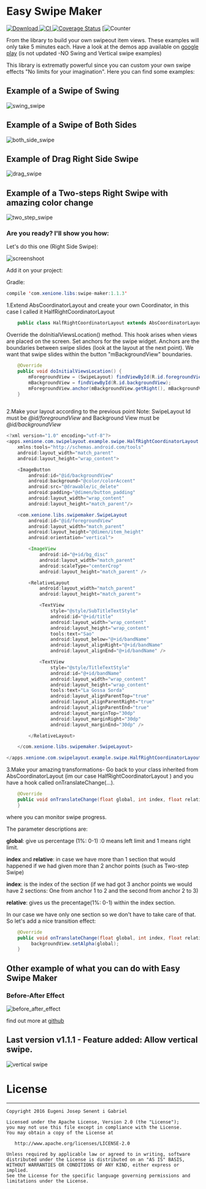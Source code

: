 # Easy Swipe Maker

 [![Download](https://api.bintray.com/packages/xenione/maven/Swipe-maker/images/download.svg) ](https://bintray.com/xenione/maven/Swipe-maker/_latestVersion)
 [![CI](https://api.travis-ci.org/xenione/swipe-maker.svg?branch=develop) ](https://api.travis-ci.org/xenione/swipe-maker.svg?branch=develop)
 [![Coverage Status](https://coveralls.io/repos/github/xenione/swipe-maker/badge.svg?branch=develop)](https://coveralls.io/github/xenione/swipe-maker?branch=develop)
 [![Counter](https://img.shields.io/badge/dowloads-1%2C3k-green.svg)

From the library to build your own swipeout item views. These examples will only take 5 minutes each. Have a look at the demos app available on [google play](https://play.google.com/store/apps/details?id=apps.xenione.com.swipelayout) (is not updated -NO Swing and Vertical swipe examples)

This library is extrematly powerful since you can custom your own swipe effects "No limits for your imagination". Here you can find some examples:

## Example of a **Swipe of Swing**

![swing_swipe](https://cloud.githubusercontent.com/assets/4138527/21510499/6c44dd96-cc94-11e6-9cd5-c182c33d1b80.gif)

## Example of a **Swipe of Both Sides**

![both_side_swipe](https://cloud.githubusercontent.com/assets/4138527/14615552/8428c3e2-05a6-11e6-8b85-4627a6c79d87.gif)

## Example of **Drag Right Side Swipe**

![drag_swipe](https://cloud.githubusercontent.com/assets/4138527/14615553/8429c044-05a6-11e6-8d80-3d19d29e1a31.gif)

## Example of a **Two-steps Right Swipe** with amazing color change

![two_step_swipe](https://cloud.githubusercontent.com/assets/4138527/14615554/842ed408-05a6-11e6-8111-f11d91844031.gif)

### Are you ready? I'll show you how:

Let's do this one (Right Side Swipe):

![screenshoot](https://cloud.githubusercontent.com/assets/4138527/14615699/3c94e41a-05a7-11e6-8cca-4e97219d63b9.png)

Add it on your project:

Gradle:
```java 
compile 'com.xenione.libs:swipe-maker:1.1.3'
```


1.Extend AbsCoordinatorLayout and create your own Coordinator, in this case I called it HalfRightCoordinatorLayout

```java 
    public class HalfRightCoordinatorLayout extends AbsCoordinatorLayout {
```

Override the doInitialViewsLocation() method. This hook arises when views are placed on the screen. Set anchors for the swipe widget.
Anchors are the boundaries between swipe slides (look at the layout at the next point). We want that swipe slides within the button "mBackgroundView" boundaries.

```java 
    @Override
    public void doInitialViewsLocation() {
        mForegroundView = (SwipeLayout) findViewById(R.id.foregroundView);
        mBackgroundView = findViewById(R.id.backgroundView);
        mForegroundView.anchor(mBackgroundView.getRight(), mBackgroundView.getLeft());
    }
    
```
2.Make your layout according to the previous point
Note: SwipeLayout Id must be *@id/foregroundView* and Background View must be *@id/backgroundView*

```java
<?xml version="1.0" encoding="utf-8"?>
<apps.xenione.com.swipelayout.example.swipe.HalfRightCoordinatorLayout xmlns:android="http://schemas.android.com/apk/res/android"
    xmlns:tools="http://schemas.android.com/tools"
    android:layout_width="match_parent"
    android:layout_height="wrap_content">

    <ImageButton
        android:id="@id/backgroundView"
        android:background="@color/colorAccent"
        android:src="@drawable/ic_delete"
        android:padding="@dimen/button_padding"
        android:layout_width="wrap_content"
        android:layout_height="match_parent"/>

    <com.xenione.libs.swipemaker.SwipeLayout
        android:id="@id/foregroundView"
        android:layout_width="match_parent"
        android:layout_height="@dimen/item_height"
        android:orientation="vertical">

        <ImageView
            android:id="@+id/bg_disc"
            android:layout_width="match_parent"
            android:scaleType="centerCrop"
            android:layout_height="match_parent" />

        <RelativeLayout
            android:layout_width="match_parent"
            android:layout_height="match_parent">

            <TextView
                style="@style/SubTitleTextStyle"
                android:id="@+id/title"
                android:layout_width="wrap_content"
                android:layout_height="wrap_content"
                tools:text="Sao"
                android:layout_below="@+id/bandName"
                android:layout_alignRight="@+id/bandName"
                android:layout_alignEnd="@+id/bandName" />

            <TextView
                style="@style/TitleTextStyle"
                android:id="@+id/bandName"
                android:layout_width="wrap_content"
                android:layout_height="wrap_content"
                tools:text="La Gossa Sorda"
                android:layout_alignParentTop="true"
                android:layout_alignParentRight="true"
                android:layout_alignParentEnd="true"
                android:layout_marginTop="30dp"
                android:layout_marginRight="30dp"
                android:layout_marginEnd="30dp" />

        </RelativeLayout>

    </com.xenione.libs.swipemaker.SwipeLayout>

</apps.xenione.com.swipelayout.example.swipe.HalfRightCoordinatorLayout>;
```
3.Make your amazing transformations- Go back to your class inherited from AbsCoordinatorLayout (im our case HalfRightCoordinatorLayout ) and you have a hook called onTranslateChange(...).

```java 
    @Override
    public void onTranslateChange(float global, int index, float relative) {
    }
```

where you can monitor swipe progress.

The parameter descriptions are:

**global**: give us percentage (1%: 0-1) :0 means left limit and 1 means right limit.

**index** and **relative**: in case we have more than 1 section that would happened if we had given more than 2 anchor points (such as Two-step Swipe)

**index**: is the index of the section (if we had got 3 anchor points we would have 2 sections: One from anchor 1 to 2 and the second from anchor 2 to 3)

**relative**: gives us the precentage(1%: 0-1) within the index section.
    
In our case we have only one section so we don't have to take care of that.
So let's add a nice transition effect:
    
```java 
    @Override
    public void onTranslateChange(float global, int index, float relative) {
         backgroundView.setAlpha(global);
    }
```

## Other example of what you can do with Easy Swipe Maker 

### Before-After Effect

![before_after_effect](https://cloud.githubusercontent.com/assets/4138527/19211444/9713cbdc-8d3c-11e6-84af-18a18ab02efb.gif)

find out more at [github](https://github.com/xenione/BeforeAfterEffect)

## Last version v1.1.1 - Feature added: Allow vertical swipe.


![vertical swipe](https://cloud.githubusercontent.com/assets/4138527/19872352/93fbcf0a-9fb9-11e6-82b5-efee365bb2e8.gif)

# License
-------

    Copyright 2016 Eugeni Josep Senent i Gabriel

    Licensed under the Apache License, Version 2.0 (the "License");
    you may not use this file except in compliance with the License.
    You may obtain a copy of the License at

       http://www.apache.org/licenses/LICENSE-2.0

    Unless required by applicable law or agreed to in writing, software
    distributed under the License is distributed on an "AS IS" BASIS,
    WITHOUT WARRANTIES OR CONDITIONS OF ANY KIND, either express or implied.
    See the License for the specific language governing permissions and
    limitations under the License.



